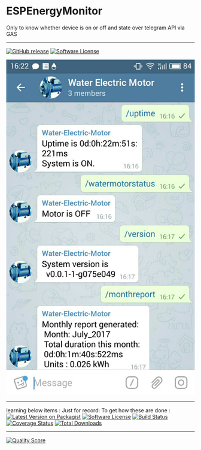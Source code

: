 # ESPEnergyMonitor
Only to know whether device is on or off and state over telegram API via GAS

------

[![GitHub release](https://img.shields.io/badge/PreRelease-v0.0.1--1--g4cc4a05-yellowgreen.svg?style=flat-square)](https://github.com/rahuldeo2047/ESPEnergyMonitor/releases/tag/v0.0.1) [![Software License](https://img.shields.io/badge/license-MIT-brightgreen.svg?style=flat-square)](LICENSE.md)

![telegram-app](https://raw.githubusercontent.com/rahuldeo2047/ESPEnergyMonitor/master/docs/imgs/web_telegram_bot_ctrl_2.jpg)

















-------
learning below items : Just for record:
To get how these are done :
[![Latest Version on Packagist](https://img.shields.io/packagist/v/telegram-bot/api.svg?style=flat-square)]()
[![Software License](https://img.shields.io/badge/license-MIT-brightgreen.svg?style=flat-square)](LICENSE.md)
[![Build Status](https://img.shields.io/badge/Build-inprogress-yellow.svg?style=flat-square)]()
[![Coverage Status](https://img.shields.io/badge/Coverage-0%-red.svg?style=flat-square)]()
[![Total Downloads](https://img.shields.io/badge/Downloads-104-green.svg?style=flat-square)]()

------

[![Quality Score](https://img.shields.io/badge/Quality-inprogress-yellow.svg?style=flat-square)]()
